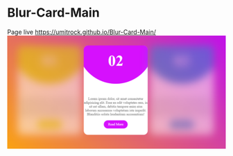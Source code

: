 # Blur-Card-Main
Page live https://umitrock.github.io/Blur-Card-Main/
<img src="https://github.com/UmitRock/Blur-Card-Main/blob/main/page.PNG?raw=true" alt="">
